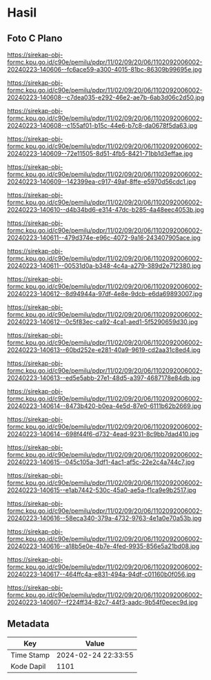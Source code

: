 # Hasil

## Foto C Plano

https://sirekap-obj-formc.kpu.go.id/c90e/pemilu/pdpr/11/02/09/20/06/1102092006002-20240223-140606--fc6ace59-a300-4015-81bc-86309b99695e.jpg

https://sirekap-obj-formc.kpu.go.id/c90e/pemilu/pdpr/11/02/09/20/06/1102092006002-20240223-140608--c7dea035-e292-46e2-ae7b-6ab3d06c2d50.jpg

https://sirekap-obj-formc.kpu.go.id/c90e/pemilu/pdpr/11/02/09/20/06/1102092006002-20240223-140608--c155af01-b15c-44e6-b7c8-da0678f5da63.jpg

https://sirekap-obj-formc.kpu.go.id/c90e/pemilu/pdpr/11/02/09/20/06/1102092006002-20240223-140609--72e11505-8d51-4fb5-8421-71bb1d3effae.jpg

https://sirekap-obj-formc.kpu.go.id/c90e/pemilu/pdpr/11/02/09/20/06/1102092006002-20240223-140609--142399ea-c917-49af-8ffe-e5970d56cdc1.jpg

https://sirekap-obj-formc.kpu.go.id/c90e/pemilu/pdpr/11/02/09/20/06/1102092006002-20240223-140610--d4b34bd6-e314-47dc-b285-4a48eec4053b.jpg

https://sirekap-obj-formc.kpu.go.id/c90e/pemilu/pdpr/11/02/09/20/06/1102092006002-20240223-140611--479d374e-e96c-4072-9a16-243407905ace.jpg

https://sirekap-obj-formc.kpu.go.id/c90e/pemilu/pdpr/11/02/09/20/06/1102092006002-20240223-140611--00531d0a-b348-4c4a-a279-389d2e712380.jpg

https://sirekap-obj-formc.kpu.go.id/c90e/pemilu/pdpr/11/02/09/20/06/1102092006002-20240223-140612--8d94944a-97df-4e8e-9dcb-e6da69893007.jpg

https://sirekap-obj-formc.kpu.go.id/c90e/pemilu/pdpr/11/02/09/20/06/1102092006002-20240223-140612--0c5f83ec-ca92-4ca1-aed1-5f5290659d30.jpg

https://sirekap-obj-formc.kpu.go.id/c90e/pemilu/pdpr/11/02/09/20/06/1102092006002-20240223-140613--60bd252e-e281-40a9-9619-cd2aa31c8ed4.jpg

https://sirekap-obj-formc.kpu.go.id/c90e/pemilu/pdpr/11/02/09/20/06/1102092006002-20240223-140613--ed5e5abb-27e1-48d5-a397-4687178e84db.jpg

https://sirekap-obj-formc.kpu.go.id/c90e/pemilu/pdpr/11/02/09/20/06/1102092006002-20240223-140614--8473b420-b0ea-4e5d-87e0-6111b62b2669.jpg

https://sirekap-obj-formc.kpu.go.id/c90e/pemilu/pdpr/11/02/09/20/06/1102092006002-20240223-140614--698f44f6-d732-4ead-9231-8c9bb7dad410.jpg

https://sirekap-obj-formc.kpu.go.id/c90e/pemilu/pdpr/11/02/09/20/06/1102092006002-20240223-140615--045c105a-3df1-4ac1-af5c-22e2c4a744c7.jpg

https://sirekap-obj-formc.kpu.go.id/c90e/pemilu/pdpr/11/02/09/20/06/1102092006002-20240223-140615--e1ab7442-530c-45a0-ae5a-f1ca9e9b2517.jpg

https://sirekap-obj-formc.kpu.go.id/c90e/pemilu/pdpr/11/02/09/20/06/1102092006002-20240223-140616--58eca340-379a-4732-9763-4e1a0e70a53b.jpg

https://sirekap-obj-formc.kpu.go.id/c90e/pemilu/pdpr/11/02/09/20/06/1102092006002-20240223-140616--a18b5e0e-4b7e-4fed-9935-856e5a21bd08.jpg

https://sirekap-obj-formc.kpu.go.id/c90e/pemilu/pdpr/11/02/09/20/06/1102092006002-20240223-140617--464ffc4a-e831-494a-94df-c01160b0f056.jpg

https://sirekap-obj-formc.kpu.go.id/c90e/pemilu/pdpr/11/02/09/20/06/1102092006002-20240223-140607--f224ff34-82c7-44f3-aadc-9b54f0ecec9d.jpg


## Metadata

| Key        | Value               |
| ---------- | ------------------- |
| Time Stamp | 2024-02-24 22:33:55 |
| Kode Dapil | 1101                |



